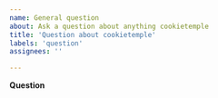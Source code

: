 ```yaml
---
name: General question
about: Ask a question about anything cookietemple
title: 'Question about cookietemple'
labels: 'question'
assignees: ''

---
```


**Question**

<!-- Please ask your question here. It can be about the usage of this project, the internals, the implementation or whatever interests you.
Please use the BUG template for bugs and the FEATURE REQUEST template for feature requests. -->
